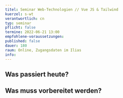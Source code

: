 ```yaml
---
titel: Seminar Web-Technologien // Vue JS & Tailwind
kuerzel: s-wt
verantwortlich: cn
typ: seminar
pflicht: false
termine: 2022-06-21 13:00
empfohlene-voraussetzungen: 
published: false
dauer: 180
raum: Online, Zugangsdaten im Ilias
info: 
---
```


## Was passiert heute?

## Was muss vorbereitet werden?

